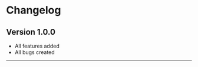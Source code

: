 # Changelog  

## Version 1.0.0

  * All features added
  * All bugs created

--------------------------------  
